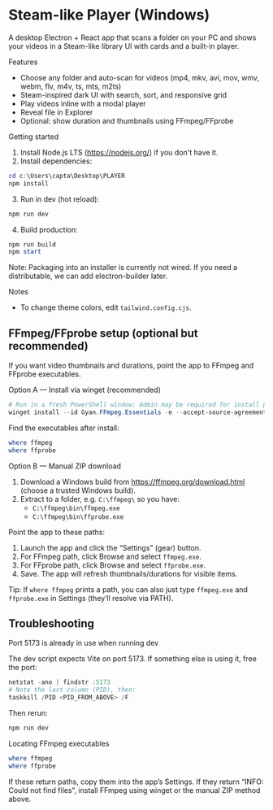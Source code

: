 # Steam-like Player (Windows)

A desktop Electron + React app that scans a folder on your PC and shows your videos in a Steam-like library UI with cards and a built-in player.

Features
- Choose any folder and auto-scan for videos (mp4, mkv, avi, mov, wmv, webm, flv, m4v, ts, mts, m2ts)
- Steam-inspired dark UI with search, sort, and responsive grid
- Play videos inline with a modal player
- Reveal file in Explorer
 - Optional: show duration and thumbnails using FFmpeg/FFprobe

Getting started
1) Install Node.js LTS (https://nodejs.org/) if you don't have it.
2) Install dependencies:

```powershell
cd c:\Users\capta\Desktop\PLAYER
npm install
```

3) Run in dev (hot reload):

```powershell
npm run dev
```

4) Build production:

```powershell
npm run build
npm start
```

Note: Packaging into an installer is currently not wired. If you need a distributable, we can add electron-builder later.

Notes
- To change theme colors, edit `tailwind.config.cjs`.

## FFmpeg/FFprobe setup (optional but recommended)
If you want video thumbnails and durations, point the app to FFmpeg and FFprobe executables.

Option A — Install via winget (recommended)

```powershell
# Run in a fresh PowerShell window; Admin may be required for install prompts
winget install --id Gyan.FFmpeg.Essentials -e --accept-source-agreements --accept-package-agreements
```

Find the executables after install:

```powershell
where ffmpeg
where ffprobe
```

Option B — Manual ZIP download

1) Download a Windows build from https://ffmpeg.org/download.html (choose a trusted Windows build).
2) Extract to a folder, e.g. `C:\ffmpeg\` so you have:
	- `C:\ffmpeg\bin\ffmpeg.exe`
	- `C:\ffmpeg\bin\ffprobe.exe`

Point the app to these paths:

1) Launch the app and click the “Settings” (gear) button.
2) For FFmpeg path, click Browse and select `ffmpeg.exe`.
3) For FFprobe path, click Browse and select `ffprobe.exe`.
4) Save. The app will refresh thumbnails/durations for visible items.

Tip: If `where ffmpeg` prints a path, you can also just type `ffmpeg.exe` and `ffprobe.exe` in Settings (they’ll resolve via PATH).

## Troubleshooting

Port 5173 is already in use when running dev

The dev script expects Vite on port 5173. If something else is using it, free the port:

```powershell
netstat -ano | findstr :5173
# Note the last column (PID), then:
taskkill /PID <PID_FROM_ABOVE> /F
```

Then rerun:

```powershell
npm run dev
```

Locating FFmpeg executables

```powershell
where ffmpeg
where ffprobe
```

If these return paths, copy them into the app’s Settings. If they return “INFO: Could not find files”, install FFmpeg using winget or the manual ZIP method above.
